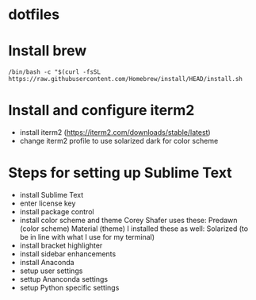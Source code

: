 # dotfiles

# Install brew

```
/bin/bash -c "$(curl -fsSL https://raw.githubusercontent.com/Homebrew/install/HEAD/install.sh
```

# Install and configure iterm2
- install iterm2 (https://iterm2.com/downloads/stable/latest)
- change iterm2 profile to use solarized dark for color scheme

# Steps for setting up Sublime Text
- install Sublime Text
- enter license key
- install package control
- install color scheme and theme
	Corey Shafer uses these:
		Predawn (color scheme)
		Material (theme)
	I installed these as well:
		Solarized (to be in line with what I use for my terminal)
- install bracket highlighter
- install sidebar enhancements
- install Anaconda
- setup user settings
- settup Ananconda settings 
- setup Python specific settings
